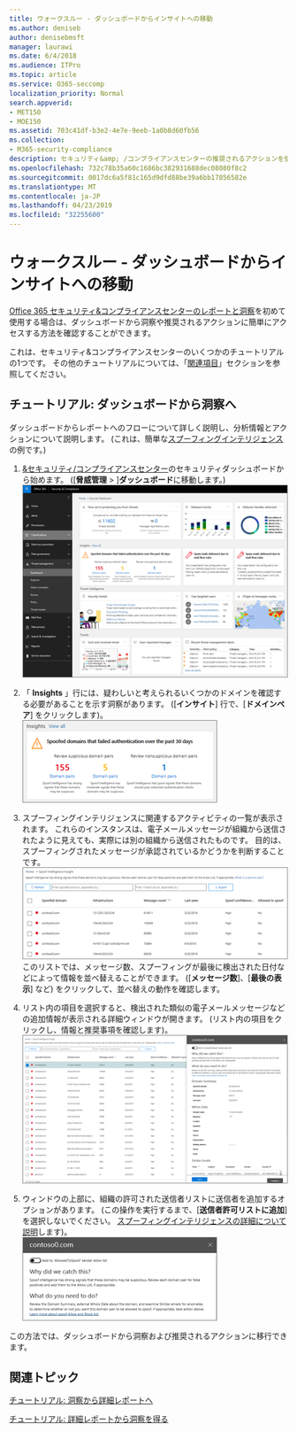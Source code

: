 ```yaml
---
title: ウォークスルー - ダッシュボードからインサイトへの移動
ms.author: deniseb
author: denisebmsft
manager: laurawi
ms.date: 6/4/2018
ms.audience: ITPro
ms.topic: article
ms.service: O365-seccomp
localization_priority: Normal
search.appverid:
- MET150
- MOE150
ms.assetid: 703c41df-b3e2-4e7e-9eeb-1a0b8d60fb56
ms.collection:
- M365-security-compliance
description: セキュリティ&amp; /コンプライアンスセンターの推奨されるアクションを使用して、ダッシュボードから洞察に移動する方法について説明します。
ms.openlocfilehash: 732c78b35a60c1686bc382931688dec08080f8c2
ms.sourcegitcommit: 0017dc6a5f81c165d9dfd88be39a6bb17856582e
ms.translationtype: MT
ms.contentlocale: ja-JP
ms.lasthandoff: 04/23/2019
ms.locfileid: "32255600"
---
```

# <a name="walkthrough---from-a-dashboard-to-an-insight"></a>ウォークスルー - ダッシュボードからインサイトへの移動

[Office 365 セキュリティ&amp;コンプライアンスセンターのレポートと洞察](reports-and-insights-in-security-and-compliance.md)を初めて使用する場合は、ダッシュボードから洞察や推奨されるアクションに簡単にアクセスする方法を確認することができます。 
  
これは、セキュリティ&amp;コンプライアンスセンターのいくつかのチュートリアルの1つです。 その他のチュートリアルについては、「[関連項目](#related-topics)」セクションを参照してください。 
  
## <a name="walkthrough-from-a-dashboard-to-an-insight"></a>チュートリアル: ダッシュボードから洞察へ

ダッシュボードからレポートへのフローについて詳しく説明し、分析情報とアクションについて説明します。 (これは、簡単な[スプーフィングインテリジェンス](learn-about-spoof-intelligence.md)の例です。) 
  
1. [ &amp;セキュリティ/コンプライアンスセンター](https://protection.office.com)のセキュリティダッシュボードから始めます。 ([**脅威管理** \> ]**ダッシュボード**に移動します。)<br>![セキュリティ&amp; /コンプライアンスセンターで、[脅威管理\>ダッシュボード] を選択します。](media/05a38660-eb13-4960-a266-11809c453d95.png)<br>
  
2. 「 **Insights** 」行には、疑わしいと考えられるいくつかのドメインを確認する必要があることを示す洞察があります。 ([**インサイト**] 行で、[**ドメインペア**] をクリックします)。<br>![Insights の行に、潜在的なスプーフィングの問題を紹介します。](media/dd1d0cb3-3201-45d7-b41d-18a0944fe85d.png)<br>
  
3. スプーフィングインテリジェンスに関連するアクティビティの一覧が表示されます。 これらのインスタンスは、電子メールメッセージが組織から送信されたように見えても、実際には別の組織から送信されたものです。 目的は、スプーフィングされたメッセージが承認されているかどうかを判断することです。<br>![スプーフィングインテリジェンスの分析情報](media/a2e2b4fd-0c1e-499f-8401-cf3089da82fa.png)<br>このリストでは、メッセージ数、スプーフィングが最後に検出された日付などによって情報を並べ替えることができます。 ([**メッセージ数**]、[**最後の表示**] など) をクリックして、並べ替えの動作を確認します。 
    
4. リスト内の項目を選択すると、検出された類似の電子メールメッセージなどの追加情報が表示される詳細ウィンドウが開きます。 (リスト内の項目をクリックし、情報と推奨事項を確認します)。<br>![アイテムを選択すると詳細ウィンドウが開きます。](media/7ad1faa5-6ca2-474e-a609-eb275e0a8e59.png)<br>
  
5. ウィンドウの上部に、組織の許可された送信者リストに送信者を追加するオプションがあります。 (この操作を実行するまで、[**送信者許可リストに追加**] を選択しないでください。 [スプーフィングインテリジェンスの詳細について説明](learn-about-spoof-intelligence.md)します)。<br>![送信者を承認できる](media/caf0c20a-6047-486d-8060-5a229a3de49f.png)
  
この方法では、ダッシュボードから洞察および推奨されるアクションに移行できます。
  
## <a name="related-topics"></a>関連トピック

[チュートリアル: 洞察から詳細レポートへ](from-an-insight-to-a-detailed-report.md)
  
[チュートリアル: 詳細レポートから洞察を得る](from-a-detailed-report-to-an-insight.md)
  

